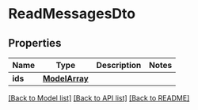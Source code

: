 # ReadMessagesDto

## Properties
Name | Type | Description | Notes
------------ | ------------- | ------------- | -------------
**ids** | [**ModelArray**](ModelArray.md) |  | 

[[Back to Model list]](../../README.md#documentation-for-models) [[Back to API list]](../../README.md#documentation-for-api-endpoints) [[Back to README]](../../README.md)

